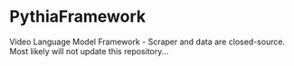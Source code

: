 # PythiaFramework
Video Language Model Framework - Scraper and data are closed-source. Most likely will not update this repository...
